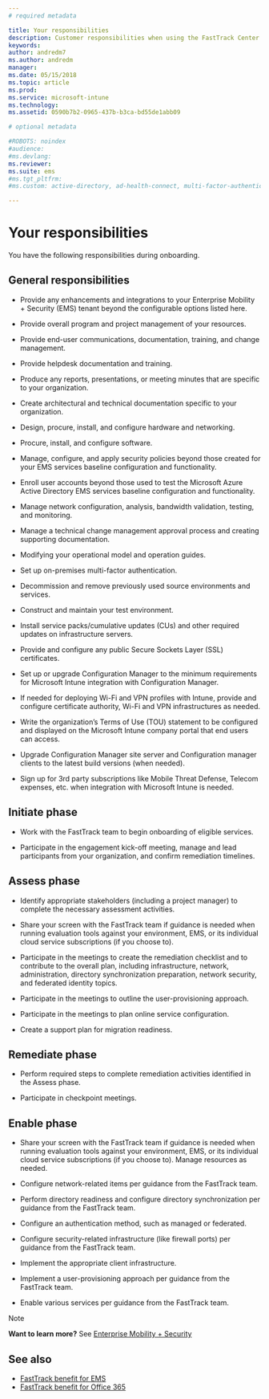 ```yaml
---
# required metadata

title: Your responsibilities
description: Customer responsibilities when using the FastTrack Center Benefit
keywords:
author: andredm7
ms.author: andredm
manager:
ms.date: 05/15/2018
ms.topic: article
ms.prod:
ms.service: microsoft-intune
ms.technology:
ms.assetid: 0590b7b2-0965-437b-b3ca-bd55de1abb09

# optional metadata

#ROBOTS: noindex
#audience:
#ms.devlang:
ms.reviewer:
ms.suite: ems
#ms.tgt_pltfrm:
#ms.custom: active-directory, ad-health-connect, multi-factor-authentication, microsoft-intune

---
```


# Your responsibilities

You have the following responsibilities during onboarding.

## General responsibilities

-   Provide any enhancements and integrations to your Enterprise Mobility + Security (EMS) tenant beyond the configurable options listed here.

-   Provide overall program and project management of your resources.

-   Provide end-user communications, documentation, training, and change management.

-   Provide helpdesk documentation and training.

-   Produce any reports, presentations, or meeting minutes that are specific to your organization.

-   Create architectural and technical documentation specific to your organization.

-   Design, procure, install, and configure hardware and networking.

-   Procure, install, and configure software.

-   Manage, configure, and apply security policies beyond those created for your EMS services baseline configuration and functionality.

-   Enroll user accounts beyond those used to test the Microsoft Azure Active Directory EMS services baseline configuration and functionality.

-   Manage network configuration, analysis, bandwidth validation, testing, and monitoring.

-   Manage a technical change management approval process and creating supporting documentation.

-   Modifying your operational model and operation guides.

-   Set up on-premises multi-factor authentication.

-   Decommission and remove previously used source environments and services.

-   Construct and maintain your test environment.

-   Install service packs/cumulative updates (CUs) and other required updates on infrastructure servers.

-   Provide and configure any public Secure Sockets Layer (SSL) certificates.

- 	Set up or upgrade Configuration Manager to the minimum requirements for Microsoft Intune integration with Configuration Manager.

- 	If needed for deploying Wi-Fi and VPN profiles with Intune, provide and configure certificate authority, Wi-Fi and VPN infrastructures as needed.

-   Write the organization’s Terms of Use (TOU) statement to be configured and displayed on the Microsoft Intune company portal that end users can access.

-   Upgrade Configuration Manager site server and Configuration manager clients to the latest build versions (when needed).

-   Sign up for 3rd party subscriptions like Mobile Threat Defense, Telecom expenses, etc. when integration with Microsoft Intune is needed.

## Initiate phase

-   Work with the FastTrack team to begin onboarding of eligible services.

-   Participate in the engagement kick-off meeting, manage and lead participants from your organization, and confirm remediation timelines.

## Assess phase

-   Identify appropriate stakeholders (including a project manager) to complete the necessary assessment activities.

-   Share your screen with the FastTrack team if guidance is needed when running evaluation tools against your environment, EMS, or its individual cloud service subscriptions (if you choose to).

-   Participate in the meetings to create the remediation checklist and to contribute to the overall plan, including infrastructure, network, administration, directory synchronization preparation, network security, and federated identity topics.

-   Participate in the meetings to outline the user-provisioning approach.

-   Participate in the meetings to plan online service configuration.

-   Create a support plan for migration readiness.

## Remediate phase

-   Perform required steps to complete remediation activities identified in the Assess phase.

-   Participate in checkpoint meetings.

## Enable phase

-   Share your screen with the FastTrack team if guidance is needed when running evaluation tools against your environment, EMS, or its individual cloud service subscriptions (if you choose to). Manage resources as needed.

-   Configure network-related items per guidance from the FastTrack team.

-   Perform directory readiness and configure directory synchronization per guidance from the FastTrack team.

-   Configure an authentication method, such as managed or federated. 

-   Configure security-related infrastructure (like firewall ports) per guidance from the FastTrack team.

-   Implement the appropriate client infrastructure.

-   Implement a user-provisioning approach per guidance from the FastTrack team.

-   Enable various services per guidance from the FastTrack team.

> [!NOTE]
> **Want to learn more?** See [Enterprise Mobility + Security](https://www.microsoft.com/en-us/cloud-platform/enterprise-mobility)

## See also

- [FastTrack benefit for EMS](fasttrack-center-benefit-for-enterprise-mobility-suite-ems.md)
- [FastTrack benefit for Office 365](https://technet.microsoft.com/library/office-365-onboarding-benefit.aspx)

